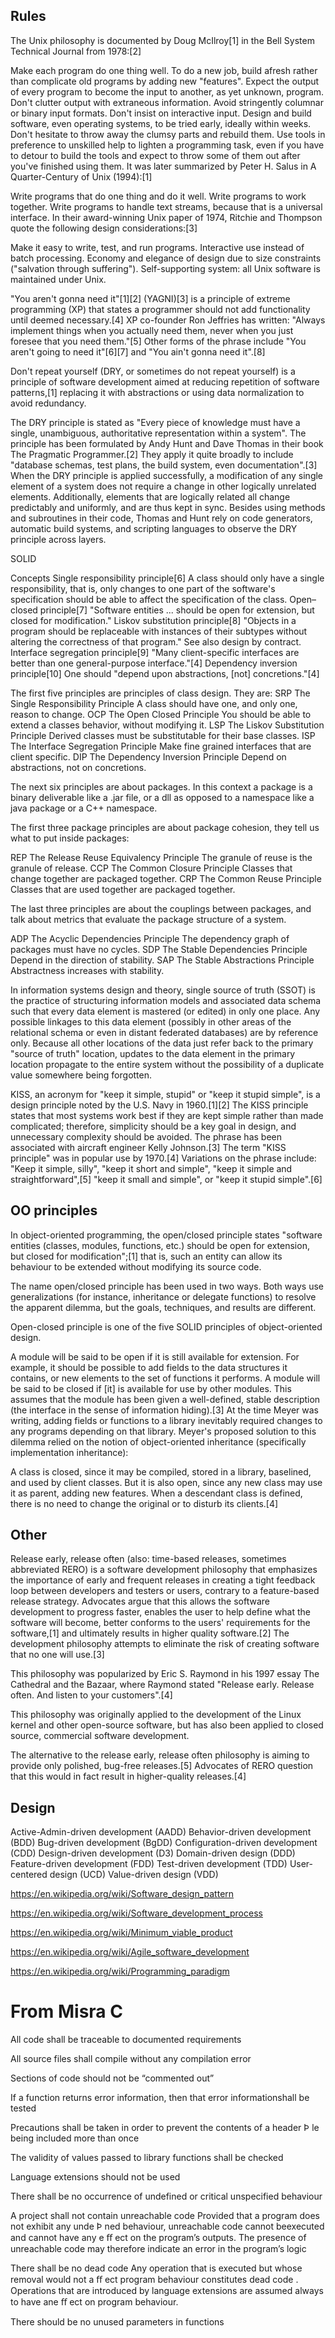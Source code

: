 
## Rules

The Unix philosophy is documented by Doug McIlroy[1] in the Bell System Technical Journal from 1978:[2]

Make each program do one thing well. To do a new job, build afresh rather than complicate old programs by adding new "features".
Expect the output of every program to become the input to another, as yet unknown, program. Don't clutter output with extraneous information. Avoid stringently columnar or binary input formats. Don't insist on interactive input.
Design and build software, even operating systems, to be tried early, ideally within weeks. Don't hesitate to throw away the clumsy parts and rebuild them.
Use tools in preference to unskilled help to lighten a programming task, even if you have to detour to build the tools and expect to throw some of them out after you've finished using them.
It was later summarized by Peter H. Salus in A Quarter-Century of Unix (1994):[1]

Write programs that do one thing and do it well.
Write programs to work together.
Write programs to handle text streams, because that is a universal interface.
In their award-winning Unix paper of 1974, Ritchie and Thompson quote the following design considerations:[3]

Make it easy to write, test, and run programs.
Interactive use instead of batch processing.
Economy and elegance of design due to size constraints ("salvation through suffering").
Self-supporting system: all Unix software is maintained under Unix.




"You aren't gonna need it"[1][2] (YAGNI)[3] is a principle of extreme programming (XP) that states a programmer should not add functionality until deemed necessary.[4] XP co-founder Ron Jeffries has written: "Always implement things when you actually need them, never when you just foresee that you need them."[5] Other forms of the phrase include "You aren't going to need it"[6][7] and "You ain't gonna need it".[8]





Don't repeat yourself (DRY, or sometimes do not repeat yourself) is a principle of software development aimed at reducing repetition of software patterns,[1] replacing it with abstractions or using data normalization to avoid redundancy.

The DRY principle is stated as "Every piece of knowledge must have a single, unambiguous, authoritative representation within a system". The principle has been formulated by Andy Hunt and Dave Thomas in their book The Pragmatic Programmer.[2] They apply it quite broadly to include "database schemas, test plans, the build system, even documentation".[3] When the DRY principle is applied successfully, a modification of any single element of a system does not require a change in other logically unrelated elements. Additionally, elements that are logically related all change predictably and uniformly, and are thus kept in sync. Besides using methods and subroutines in their code, Thomas and Hunt rely on code generators, automatic build systems, and scripting languages to observe the DRY principle across layers.






SOLID

Concepts
Single responsibility principle[6]
A class should only have a single responsibility, that is, only changes to one part of the software's specification should be able to affect the specification of the class.
Open–closed principle[7]
"Software entities ... should be open for extension, but closed for modification."
Liskov substitution principle[8]
"Objects in a program should be replaceable with instances of their subtypes without altering the correctness of that program." See also design by contract.
Interface segregation principle[9]
"Many client-specific interfaces are better than one general-purpose interface."[4]
Dependency inversion principle[10]
One should "depend upon abstractions, [not] concretions."[4]






The first five principles are principles of class design. They are:
SRP	The Single Responsibility Principle	A class should have one, and only one, reason to change.
OCP	The Open Closed Principle	You should be able to extend a classes behavior, without modifying it.
LSP	The Liskov Substitution Principle	Derived classes must be substitutable for their base classes.
ISP	The Interface Segregation Principle	Make fine grained interfaces that are client specific.
DIP	The Dependency Inversion Principle	Depend on abstractions, not on concretions.

The next six principles are about packages. In this context a package is a binary deliverable like a .jar file, or a dll as opposed to a namespace like a java package or a C++ namespace.

The first three package principles are about package cohesion, they tell us what to put inside packages:

REP	The Release Reuse Equivalency Principle	The granule of reuse is the granule of release.
CCP	The Common Closure Principle	Classes that change together are packaged together.
CRP	The Common Reuse Principle	Classes that are used together are packaged together.

The last three principles are about the couplings between packages, and talk about metrics that evaluate the package structure of a system.

ADP	The Acyclic Dependencies Principle	The dependency graph of packages must have no cycles.
SDP	The Stable Dependencies Principle	Depend in the direction of stability.
SAP	The Stable Abstractions Principle	Abstractness increases with stability.










In information systems design and theory, single source of truth (SSOT) is the practice of structuring information models and associated data schema such that every data element is mastered (or edited) in only one place. Any possible linkages to this data element (possibly in other areas of the relational schema or even in distant federated databases) are by reference only. Because all other locations of the data just refer back to the primary "source of truth" location, updates to the data element in the primary location propagate to the entire system without the possibility of a duplicate value somewhere being forgotten.











KISS, an acronym for "keep it simple, stupid" or "keep it stupid simple", is a design principle noted by the U.S. Navy in 1960.[1][2] The KISS principle states that most systems work best if they are kept simple rather than made complicated; therefore, simplicity should be a key goal in design, and unnecessary complexity should be avoided. The phrase has been associated with aircraft engineer Kelly Johnson.[3] The term "KISS principle" was in popular use by 1970.[4] Variations on the phrase include: "Keep it simple, silly", "keep it short and simple", "keep it simple and straightforward",[5] "keep it small and simple", or "keep it stupid simple".[6]




## OO principles


In object-oriented programming, the open/closed principle states "software entities (classes, modules, functions, etc.) should be open for extension, but closed for modification";[1] that is, such an entity can allow its behaviour to be extended without modifying its source code.

The name open/closed principle has been used in two ways. Both ways use generalizations (for instance, inheritance or delegate functions) to resolve the apparent dilemma, but the goals, techniques, and results are different.

Open-closed principle is one of the five SOLID principles of object-oriented design.




A module will be said to be open if it is still available for extension. For example, it should be possible to add fields to the data structures it contains, or new elements to the set of functions it performs.
A module will be said to be closed if [it] is available for use by other modules. This assumes that the module has been given a well-defined, stable description (the interface in the sense of information hiding).[3]
At the time Meyer was writing, adding fields or functions to a library inevitably required changes to any programs depending on that library. Meyer's proposed solution to this dilemma relied on the notion of object-oriented inheritance (specifically implementation inheritance):

A class is closed, since it may be compiled, stored in a library, baselined, and used by client classes. But it is also open, since any new class may use it as parent, adding new features. When a descendant class is defined, there is no need to change the original or to disturb its clients.[4]






## Other


Release early, release often (also: time-based releases, sometimes abbreviated RERO) is a software development philosophy that emphasizes the importance of early and frequent releases in creating a tight feedback loop between developers and testers or users, contrary to a feature-based release strategy. Advocates argue that this allows the software development to progress faster, enables the user to help define what the software will become, better conforms to the users' requirements for the software,[1] and ultimately results in higher quality software.[2] The development philosophy attempts to eliminate the risk of creating software that no one will use.[3]

This philosophy was popularized by Eric S. Raymond in his 1997 essay The Cathedral and the Bazaar, where Raymond stated "Release early. Release often. And listen to your customers".[4]

This philosophy was originally applied to the development of the Linux kernel and other open-source software, but has also been applied to closed source, commercial software development.

The alternative to the release early, release often philosophy is aiming to provide only polished, bug-free releases.[5] Advocates of RERO question that this would in fact result in higher-quality releases.[4]



## Design

Active-Admin-driven development (AADD)
Behavior-driven development (BDD)
Bug-driven development (BgDD)
Configuration-driven development (CDD)
Design-driven development (D3)
Domain-driven design (DDD)
Feature-driven development (FDD)
Test-driven development (TDD)
User-centered design (UCD)
Value-driven design (VDD)



https://en.wikipedia.org/wiki/Software_design_pattern


https://en.wikipedia.org/wiki/Software_development_process


https://en.wikipedia.org/wiki/Minimum_viable_product



https://en.wikipedia.org/wiki/Agile_software_development



https://en.wikipedia.org/wiki/Programming_paradigm



# From Misra C


All code shall be traceable to documented requirements

All source files shall compile without any compilation error

Sections of code should not be “commented out”


If a function returns error information, then that error informationshall be tested


Precautions shall be taken in order to prevent the contents of a
header
 Þ 
le
 being included more than once


 The validity of values passed to library functions shall be checked

Language extensions should not be used


There shall be no occurrence of undefined or critical unspecified behaviour

A project shall not contain unreachable code
Provided that a program does not exhibit any unde
Þ
ned behaviour,
unreachable code
 cannot beexecuted and cannot have any e
ﬀ 
ect on the program’s outputs. The presence of
unreachable code
 may therefore indicate an error in the program’s logic


 There shall be no dead code
 Any operation that is executed but whose removal would not a
ﬀ 
ect program behaviour constitutes
dead code
. Operations that are introduced by language extensions are assumed always to have ane
ﬀ 
ect on program behaviour.



There should be no unused parameters in functions